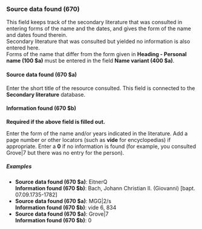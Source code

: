 ### Source data found (670)
This field keeps track of the secondary literature that was consulted in entering forms of the name and the dates, and
gives the form of the name and dates found therein.  
Secondary literature that was consulted but yielded no information is also entered here.  
Forms of the name that differ from the form given in **Heading - Personal name (100 $a)** must be entered in the
field **Name variant (400 $a)**.

#### Source data found (670 $a)
Enter the short title of the resource consulted. This field is connected to the **Secondary literature** database.

#### Information found (670 $b)
**Required if the above field is filled out.**

Enter the form of the name and/or years indicated in the literature. Add a page number or other locators (such as **vide** for encyclopedias) if appropriate. Enter a **0** if no information is found (for example, you consulted Grove|7 but there was no entry for the person).

##### Examples
- **Source data found (670 $a)**: EitnerQ  
 **Information found (670 $b)**: Bach, Johann Christian II. (Giovanni) [bapt. 07.09.1735-1782]
- **Source data found (670 $a)**: MGG|2/s  
 **Information found (670 $b)**: vide 6, 834
- **Source data found (670 $a)**: Grove|7  
 **Information found (670 $b)**: 0
